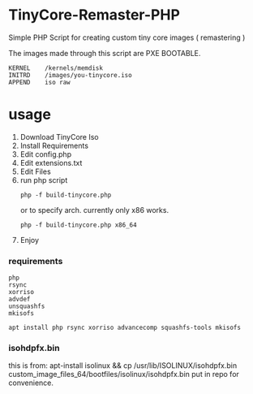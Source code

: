 # TinyCore-Remaster-PHP
Simple PHP Script for creating custom tiny core images ( remastering )

The images made through this script are PXE BOOTABLE.

```
KERNEL    /kernels/memdisk
INITRD    /images/you-tinycore.iso
APPEND    iso raw
```

# usage
1.  Download TinyCore Iso
2.  Install Requirements
3.  Edit config.php
4.  Edit extensions.txt
5.  Edit Files
6.  run php script
    ```
    php -f build-tinycore.php
    ```
    or to specify arch. currently only x86 works. 
    ```
    php -f build-tinycore.php x86_64
    ```
7. Enjoy



### requirements
```
php
rsync
xorriso
advdef
unsquashfs
mkisofs
```
```
apt install php rsync xorriso advancecomp squashfs-tools mkisofs
```

### isohdpfx.bin
this is from: apt-install isolinux && cp /usr/lib/ISOLINUX/isohdpfx.bin custom_image_files_64/bootfiles/isolinux/isohdpfx.bin
put in repo for convenience. 
